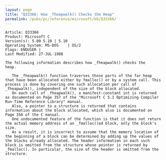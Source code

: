 ```yaml
---
layout: page
title: "Q33366: How _fheapwalk() Checks the Heap"
permalink: /pubs/pc/reference/microsoft/kb/Q33366/
---
```


	Article: Q33366
	Product: Microsoft C
	Version(s): 5.00 5.10 | 5.10
	Operating System: MS-DOS    | OS/2
	Flags: ENDUSER |
	Last Modified: 27-JUL-1988
	
	The following information describes how _fheapwalk() checks the
	heap.
	
	   The _fheapwalk() function traverses those parts of the far heap
	that have been allocated either by fmalloc() or by a system call. This
	process is done by covering one such allocation per call of
	_fheapwalk(), independent of the size of the block allocated.
	   On each call of _fheapwalk(), a manifest-constant int is returned
	as documented on Page 357 of the "Microsoft C 5.1 Optimizing Compiler
	Run-Time Reference Library" manual.
	   Also, a pointer to a structure is returned that contains
	information about the block allocated, which also is documented on
	Page 356 of the C manual.
	   One undocumented feature of the function is that it does not return
	the actual memory address of an _fmalloc()ed block, only the block's
	size.
	   As a result, it is incorrect to assume that the memory location of
	the beginning of a block can be determined by adding up the values of
	the blocks already allocated. The header information in each such
	block is omitted from the structure whose pointer is returned by
	_fmalloc(). In particular, the size of the header is omitted from the
	structure.
